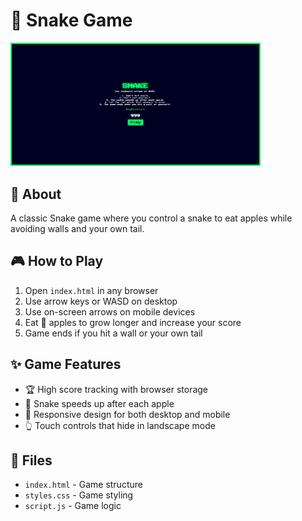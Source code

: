# 🐍 Snake Game

<img src="thumbnail.png" alt="Snake Game Screenshot" width="400">

## 📌 About

A classic Snake game where you control a snake to eat apples while avoiding walls and your own tail.

## 🎮 How to Play

1. Open `index.html` in any browser
2. Use arrow keys or WASD on desktop
3. Use on-screen arrows on mobile devices
4. Eat 🍎 apples to grow longer and increase your score
5. Game ends if you hit a wall or your own tail

## ✨ Game Features

- 🏆 High score tracking with browser storage
- 🚀 Snake speeds up after each apple
- 📱 Responsive design for both desktop and mobile
- 👆 Touch controls that hide in landscape mode

## 📂 Files

- `index.html` - Game structure
- `styles.css` - Game styling
- `script.js` - Game logic